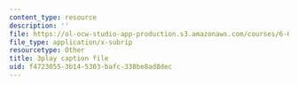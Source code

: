 ```yaml
---
content_type: resource
description: ''
file: https://ol-ocw-studio-app-production.s3.amazonaws.com/courses/6-02-introduction-to-eecs-ii-digital-communication-systems-fall-2012/f47230553b145303bafc338be8ad8dec_WafWLM41pQ0.vtt
file_type: application/x-subrip
resourcetype: Other
title: 3play caption file
uid: f4723055-3b14-5303-bafc-338be8ad8dec
---
```

